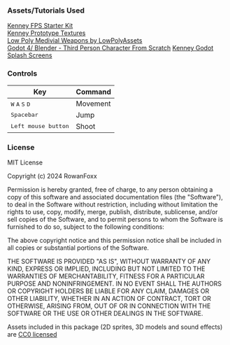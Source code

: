 ### Assets/Tutorials Used
[Kenney FPS Starter Kit](https://github.com/KenneyNL/Starter-Kit-FPS) \
[Kenney Prototype Textures](https://kenney.nl/assets/prototype-textures) \
[Low Poly Medivial Weapons by LowPolyAssets](https://lowpolyassets.itch.io/low-poly-medieval-weapons) \
[Godot 4/ Blender - Third Person Character From Scratch](https://www.youtube.com/watch?v=VasHZZyPpYU&t=1613s)
[Kenney Godot Splash Screens](https://github.com/KenneyNL/Godot-SplashScreens)


### Controls

| Key | Command |
| --- | --- |
| <kbd>W</kbd> <kbd>A</kbd> <kbd>S</kbd> <kbd>D</kbd> | Movement |
| <kbd>Spacebar</kbd> | Jump |
| <kbd>Left mouse button</kbd> | Shoot |

### License

MIT License

Copyright (c) 2024 RowanFoxx

Permission is hereby granted, free of charge, to any person obtaining a copy of this software and associated documentation files (the "Software"), to deal in the Software without restriction, including without limitation the rights to use, copy, modify, merge, publish, distribute, sublicense, and/or sell copies of the Software, and to permit persons to whom the Software is furnished to do so, subject to the following conditions:

The above copyright notice and this permission notice shall be included in all copies or substantial portions of the Software.

THE SOFTWARE IS PROVIDED "AS IS", WITHOUT WARRANTY OF ANY KIND, EXPRESS OR IMPLIED, INCLUDING BUT NOT LIMITED TO THE WARRANTIES OF MERCHANTABILITY, FITNESS FOR A PARTICULAR PURPOSE AND NONINFRINGEMENT. IN NO EVENT SHALL THE AUTHORS OR COPYRIGHT HOLDERS BE LIABLE FOR ANY CLAIM, DAMAGES OR OTHER LIABILITY, WHETHER IN AN ACTION OF CONTRACT, TORT OR OTHERWISE, ARISING FROM, OUT OF OR IN CONNECTION WITH THE SOFTWARE OR THE USE OR OTHER DEALINGS IN THE SOFTWARE.

Assets included in this package (2D sprites, 3D models and sound effects) are [CC0 licensed](https://creativecommons.org/publicdomain/zero/1.0/)
